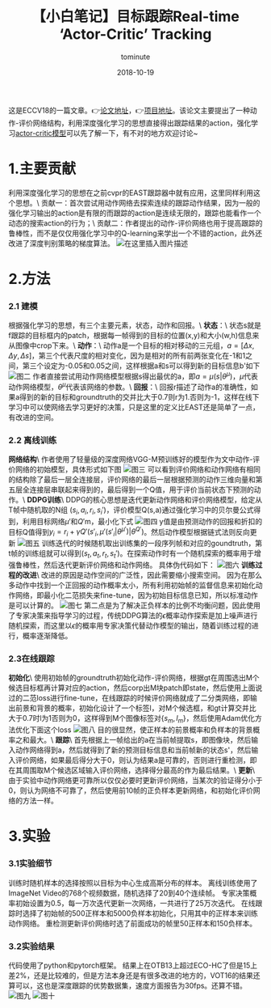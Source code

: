 ﻿---
layout:     post
title:      【小白笔记】目标跟踪Real-time ‘Actor-Critic’ Tracking
date:       2018-10-19
author:     tominute
header-img: img/post-bg-unix-linux.jpg
catalog: true
tags:
    - Tracking
---
这是ECCV18的一篇文章。👉[论文地址](http://openaccess.thecvf.com/content_ECCV_2018/papers/Boyu_Chen_Real-time_Actor-Critic_Tracking_ECCV_2018_paper.pdf)，👉[项目地址](https://github.com/bychen515/ACT)。该论文主要提出了一种动作-评价网络结构，利用深度强化学习的思想直接得出跟踪结果的action，强化学习[actor-critic模型](https://blog.csdn.net/zong596568821xp/article/details/78021440?utm_source=blogxgwz1)可以先了解一下，有不对的地方欢迎讨论~
# 1.主要贡献 
利用深度强化学习的思想在之前cvpr的EAST跟踪器中就有应用，这里同样利用这个思想。\\
贡献一：首次尝试用动作网络去探索连续的跟踪动作结果，因为一般的强化学习输出的action是有限的而跟踪的action是连续无限的，跟踪也能看作一个动态的搜索action的行为；\\
贡献二：作者提出的动作-评价网络也用于提高跟踪的鲁棒性，而不是仅仅用强化学习中的Q-learning来学出一个不错的action，此外还改进了深度判别策略的梯度算法。
![在这里插入图片描述](/img/20181019/t1.jpg)
# 2.方法
### 2.1 建模
根据强化学习的思想，有三个主要元素，状态，动作和回报。\\
**状态**：\\
状态s就是f跟踪的目标框内的patch，根据每一帧得到的目标的位置(x,y)和大小(w,h)信息来从图像中crop下来。\\
**动作**：\\
动作a是一个目标的相对移动的三元组，$a=[\Delta x, \Delta y, \Delta s]$，第三个代表尺度的相对变化，因为是相对的所有前两张变化在-1和1之间，第三个设定为-0.05和0.05之间，这样根据a和s可以得到新的目标信息b'如下
![图二](/img/20181019/t2.jpg)
作者直接尝试用动作网络模型根据s得出最优的a，即$a=\mu (s|\theta^\mu)$，$\mu$代表动作网络模型，$\theta^\mu$代表该网络的参数。\\
**回报**：\\
回报r描述了动作a的准确性，如果a得到的新的目标和groundtruth的交并比大于0.7则r为1.否则为-1，这样在线下学习中可以使网络去学习更好的决策，只是这里的定义比EAST还是简单了一点，有改进的空间。
### 2.2 离线训练
**网络结构**\\
作者使用了轻量级的深度网络VGG-M预训练好的模型作为文中动作-评价网络的初始模型，具体形式如下图
![图三](/img/20181019/t3.jpg)
可以看到评价网络和动作网络有相同的结构除了最后一层全连接层，评价网络的最后一层根据预测的动作三维向量和第五层全连接层串联起来得到的，最后得到一个Q值，用于评价当前状态下预测的动作。\\
**DDPG训练**\\
DDPG的核心思想是迭代更新动作网络和评价网络模型，给定从T帧中随机取的N组 $(s_i,a_i,r_i,s_i')$，评价模型Q(s,a)通过强化学习中的贝尔曼公式得到，利用目标网络$\mu'$和$Q'$m，最小化下式
![图四](/img/20181019/t4.jpg)
y值是由预测动作的回报和折扣的目标Q值得到$y_i=r_i+\gamma Q'(s'_i,\mu'(s'_i|\theta^{\mu'})|\theta^{Q'})$。然后动作模型根据链式法则反向更新
![图五](/img/20181019/t5.jpg)
训练迭代的时候随机取出训练集的一段序列帧和对应的goundtruth，第t帧的训练组就可以得到$(s_t,a_t,r_t,s_t')$。在探索动作时有一个随机探索的概率用于增强鲁棒性，然后迭代更新评价网络和动作网络。
具体伪代码如下：
![图六](/img/20181019/t6.jpg)
**训练过程的改进**\\
改进的原因是动作空间的广泛性，因此需要缩小搜索空间。
因为在那么多动作中找到一个正回报的动作概率太小，所有利用初始帧的监督信息来初始化动作网络，即最小化二范损失来fine-tune，因为初始目标信息已知，所以标准动作是可以计算的。
![图七](/img/20181019/t7.jpg)
第二点是为了解决正负样本的比例不均衡问题，因此使用了专家决策来指导学习的过程，传统DDPG算法的$\epsilon$概率动作探索是加上噪声进行随机探索，而这里以$\epsilon$的概率用专家决策代替动作模型的输出，随着训练过程的进行，概率逐渐降低。

### 2.3在线跟踪
**初始化**\\
使用初始帧的groundtruth初始化动作-评价网络，根据gt在周围选出M个候选目标框再计算对应的action，然后corp出M块patch即state，然后使用上面说过的二范loss进行fine-tune，在线跟踪的时候评价网络就成了二分类网络，即输出前景和背景的概率，初始化设计了一个标签l，对M个候选框，和gt计算交并比大于0.7时l为1否则为0，这样得到M个图像标签对{$s_m,l_m$}，然后使用Adam优化方法优化下面这个loss
![图八](/img/20181019/t8.jpg)
目的很显然，使正样本的前景概率和负样本的背景概率之和最大。\\
**跟踪**\\
首先根据上一帧给出的a在当前帧提取s，即图像块，然后输入动作网络得到a，然后就得到了新的预测目标信息和当前帧新的状态s'，然后输入评价网络，如果最后得分大于0，则认为结果a是可靠的，否则进行重检测，即在其周围取M个候选区域输入评价网络，选择得分最高的作为最后结果。\\
**更新**\\
由于实验中动作网络更可靠所以仅仅必要时更新评价网络，当某次的验证得分小于0，则认为网络不可靠了，然后使用前10帧的正负样本更新网络，和初始化评价网络的方法一样。

# 3.实验
### 3.1实验细节
训练时随机样本的选择按照以目标为中心生成高斯分布的样本。
离线训练使用了ImageNet Video的768个视频数据，随机选择了20到40个连续帧。
专家决策概率初始设置为0.5，每一万次迭代更新一次网络，一共进行了25万次迭代。
在线跟踪时选择了初始帧的500正样本和5000负样本初始化，只用其中的正样本来训练动作网络。
重检测更新评价网络时选了前面成功的帧里50正样本和150负样本。
### 3.2实验结果
代码使用了python和pytorch框架。
结果上在OTB13上超过ECO-HC了但是15上差2%，还是比较难的，但是方法本身还是有很多改进的地方的，VOT16的结果还算可以，这也是深度跟踪的优势数据集，速度方面报告为30fps。还算不错。
![图九](/img/20181019/t9.jpg)
![图十](/img/20181019/t10.jpg)
